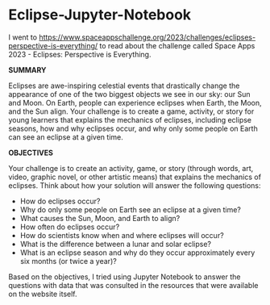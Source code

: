 # **Eclipse-Jupyter-Notebook**

I went to https://www.spaceappschallenge.org/2023/challenges/eclipses-perspective-is-everything/ to read about the challenge called 
Space Apps 2023 - Eclipses: Perspective is Everything.

**SUMMARY**

Eclipses are awe-inspiring celestial events that drastically change the appearance of one of the two biggest objects we see in our sky: our Sun and Moon.
On Earth, people can experience eclipses when Earth, the Moon, and the Sun align. 
Your challenge is to create a game, activity, or story for young learners that explains the mechanics of eclipses,
including eclipse seasons, how and why eclipses occur, and why only some people on Earth can see an eclipse at a given time.

**OBJECTIVES**

Your challenge is to create an activity, game, or story (through words, art, video, graphic novel, or other artistic means) that explains the mechanics of eclipses.
Think about how your solution will answer the following questions:

- How do eclipses occur?
- Why do only some people on Earth see an eclipse at a given time?
- What causes the Sun, Moon, and Earth to align?
- How often do eclipses occur?
- How do scientists know when and where eclipses will occur?
- What is the difference between a lunar and solar eclipse?
- What is an eclipse season and why do they occur approximately every six months (or twice a year)?

Based on the objectives, I tried using Jupyter Notebook to answer the questions with data that was consulted in the resources that were available on the website itself.
